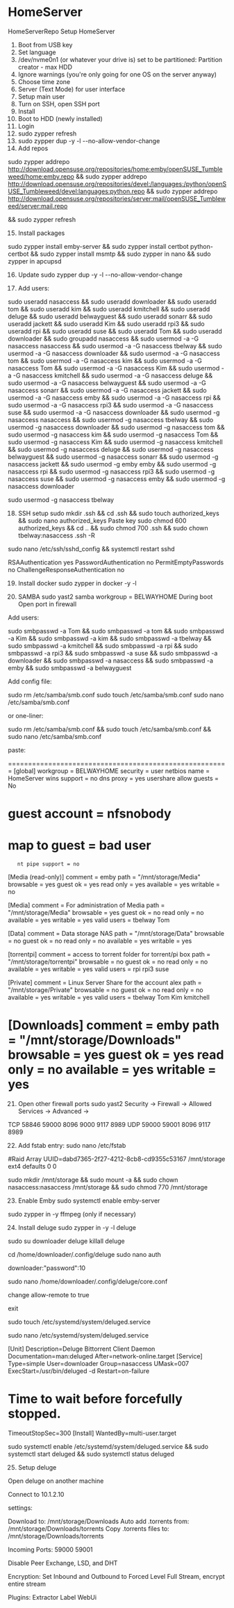 # HomeServer
HomeServerRepo
Setup HomeServer
1) Boot from USB key
2) Set language
3) /dev/nvme0n1 (or whatever your drive is) set to be partitioned:
	Partition creator - max HDD
4) Ignore warnings (you're only going for one OS on the server anyway)
5) Choose time zone
6) Server (Text Mode) for user interface
7) Setup main user
8) Turn on SSH, open SSH port
9) Install
10) Boot to HDD (newly installed)
11) Login
12) sudo zypper refresh
13) sudo zypper dup -y -l --no-allow-vendor-change
14) Add repos

sudo zypper addrepo http://download.opensuse.org/repositories/home:emby/openSUSE_Tumbleweed/home:emby.repo && sudo zypper addrepo http://download.opensuse.org/repositories/devel:/languages:/python/openSUSE_Tumbleweed/devel:languages:python.repo && sudo zypper addrepo http://download.opensuse.org/repositories/server:mail/openSUSE_Tumbleweed/server:mail.repo

 && sudo zypper refresh 

15) Install packages

sudo zypper install emby-server && sudo zypper install certbot python-certbot && sudo zypper install msmtp && sudo zypper in nano && sudo zypper in apcupsd

16) Update
sudo zypper dup -y -l --no-allow-vendor-change

17) Add users:

sudo useradd nasaccess && sudo useradd downloader && sudo useradd tom && sudo useradd kim && sudo useradd kmitchell && sudo useradd deluge && sudo useradd belwayguest && sudo useradd sonarr && sudo useradd jackett && sudo useradd Kim && sudo useradd rpi3 && sudo useradd rpi && sudo useradd suse && sudo useradd Tom && sudo useradd downloader && sudo groupadd nasaccess && sudo usermod -a -G nasaccess nasaccess && sudo usermod -a -G nasaccess tbelway && sudo usermod -a -G nasaccess downloader && sudo usermod -a -G nasaccess tom && sudo usermod -a -G nasaccess kim && sudo usermod -a -G nasaccess Tom && sudo usermod -a -G nasaccess Kim && sudo usermod -a -G nasaccess kmitchell && sudo usermod -a -G nasaccess deluge && sudo usermod -a -G nasaccess belwayguest && sudo usermod -a -G nasaccess sonarr && sudo usermod -a -G nasaccess jackett && sudo usermod -a -G nasaccess emby && sudo usermod -a -G nasaccess rpi && sudo usermod -a -G nasaccess rpi3 && sudo usermod -a -G nasaccess suse && sudo usermod -a -G nasaccess downloader && sudo usermod -g nasaccess nasaccess && sudo usermod -g nasaccess tbelway && sudo usermod -g nasaccess downloader && sudo usermod -g nasaccess tom && sudo usermod -g nasaccess kim && sudo usermod -g nasaccess Tom && sudo usermod -g nasaccess Kim && sudo usermod -g nasaccess kmitchell && sudo usermod -g nasaccess deluge && sudo usermod -g nasaccess belwayguest && sudo usermod -g nasaccess sonarr && sudo usermod -g nasaccess jackett && sudo usermod -g emby emby && sudo usermod -g nasaccess rpi && sudo usermod -g nasaccess rpi3 && sudo usermod -g nasaccess suse && sudo usermod -g nasaccess emby && sudo usermod -g nasaccess downloader

sudo usermod -g nasaccess tbelway

18) SSH setup
sudo mkdir .ssh && cd .ssh && sudo touch authorized_keys && sudo nano authorized_keys
Paste key
sudo chmod 600 authorized_keys && cd .. && sudo chmod 700 .ssh && sudo chown tbelway:nasaccess .ssh -R

sudo nano /etc/ssh/sshd_config && systemctl restart sshd

RSAAuthentication yes
PasswordAuthentication no
PermitEmptyPasswords no
ChallengeResponseAuthentication no

19) Install docker
sudo zypper in docker -y -l

20) SAMBA
sudo yast2
samba
workgroup = BELWAYHOME
During boot
Open port in firewall

Add users:

sudo smbpasswd -a Tom && sudo smbpasswd -a tom && sudo smbpasswd -a Kim && sudo smbpasswd -a kim && sudo smbpasswd -a tbelway && sudo smbpasswd -a kmitchell && sudo smbpasswd -a rpi && sudo smbpasswd -a rpi3 && sudo smbpasswd -a suse && sudo smbpasswd -a downloader  && sudo smbpasswd -a nasaccess && sudo smbpasswd -a emby && sudo smbpasswd -a belwayguest

Add config file:

sudo rm /etc/samba/smb.conf
sudo touch /etc/samba/smb.conf
sudo nano /etc/samba/smb.conf

or one-liner:

sudo rm /etc/samba/smb.conf && sudo touch /etc/samba/smb.conf && sudo nano /etc/samba/smb.conf

paste:

=======================================================
[global]
       workgroup = BELWAYHOME
       security = user
       netbios name = HomeServer
       wins support = no
       dns proxy = yes
       usershare allow guests = No
#       guest account = nfsnobody
#       map to guest = bad user
       nt pipe support = no

[Media (read-only)]
       comment = emby
       path = "/mnt/storage/Media"
       browsable = yes
       guest ok = yes
       read only = yes
       available = yes
       writable = no

[Media]
       comment = For administration of Media
       path = "/mnt/storage/Media"
       browsable = yes
       guest ok = no
       read only = no
       available = yes
       writable = yes
       valid users = tbelway Tom

[Data]
	comment = Data storage NAS
	path = "/mnt/storage/Data"
	browsable = no
	guest ok = no
	read only = no
	available = yes
	writable = yes

[torrentpi]
       comment = access to torrent folder for torrent/pi box
       path = "/mnt/storage/torrentpi"
       browsable = no
       guest ok = no
       read only = no
       available = yes
       writable = yes
       valid users = rpi rpi3 suse

[Private]
       comment = Linux Server Share for the account alex
       path = "/mnt/storage/Private"
       browsable = no
       guest ok = no
       read only = no
       available = yes
       writable = yes
       valid users = tbelway Tom Kim kmitchell

[Downloads]
       comment = emby
       path = "/mnt/storage/Downloads"
       browsable = yes
       guest ok = yes
       read only = no
       available = yes
       writable = yes
====================================================

21) Open other firewall ports
sudo yast2
Security -> Firewall -> Allowed Services -> Advanced ->

TCP
58846 59000 8096 9000 9117 8989
UDP
59000 59001 8096 9117 8989

22) Add fstab entry:
sudo nano /etc/fstab

#Raid Array
UUID=dabd7365-2f27-4212-8cb8-cd9355c53167 /mnt/storage ext4 defaults 0 0

sudo mkdir /mnt/storage && sudo mount -a && sudo chown nasaccess:nasaccess /mnt/storage && sudo chmod 770 /mnt/storage

23) Enable Emby
sudo systemctl enable emby-server

sudo zypper in -y ffmpeg (only if necessary)

24) Install deluge
sudo zypper in -y -l deluge

sudo su downloader
deluge
killall deluge

cd /home/downloader/.config/deluge
sudo nano auth

downloader:"password":10

sudo nano /home/downloader/.config/deluge/core.conf

change allow-remote to true

exit

sudo touch /etc/systemd/system/deluged.service

sudo nano /etc/systemd/system/deluged.service

[Unit]
Description=Deluge Bittorrent Client Daemon
Documentation=man:deluged
After=network-online.target
[Service]
Type=simple
User=downloader
Group=nasaccess
UMask=007
ExecStart=/usr/bin/deluged -d
Restart=on-failure
# Time to wait before forcefully stopped.
TimeoutStopSec=300
[Install]
WantedBy=multi-user.target

sudo systemctl enable /etc/systemd/system/deluged.service && sudo systemctl start deluged && sudo systemctl status deluged

25)  Setup deluge

Open deluge on another machine

Connect to 10.1.2.10

settings:

Download to: /mnt/storage/Downloads
Auto add .torrents from: /mnt/storage/Downloads/torrents
Copy .torrents files to: /mnt/storage/Downloads/torrents

Incoming Ports:
59000 59001

Disable Peer Exchange, LSD, and DHT

Encryption:
Set Inbound and Outbound to Forced
Level Full Stream, encrypt entire stream

Plugins:
Extractor
Label
WebUi
